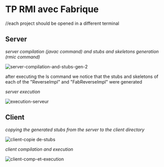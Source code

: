 # TP RMI avec Fabrique


//each project should be opened in a different terminal

## **Server**

*server compilation (javac command) and stubs and skeletons generation (rmic command)*

![server-compilation-and-stubs-gen-2](https://github.com/jazz-codes/Fabrique_RMI/assets/152726047/0c75b35d-78f6-42cb-a4c5-450ae3044837)

after executing the ls command we notice that the stubs and skeletons of each of the "ReverseImpl" and "FabReverseImpl" were generated

*server execution*

![execution-serveur](https://github.com/jazz-codes/Fabrique_RMI/assets/152726047/aa281146-5b2e-45d8-98da-2f957b6120f6)


## **Client**

*copying the generated stubs from the server to the client directory*

![client-copie de-stubs](https://github.com/jazz-codes/Fabrique_RMI/assets/152726047/25111994-035c-4d4c-b0c2-726e23f560fb)


*client compilation and execution*

![client-comp-et-execution](https://github.com/jazz-codes/Fabrique_RMI/assets/152726047/0faac83f-0fb0-4eb8-8061-18b3a6a20889)

